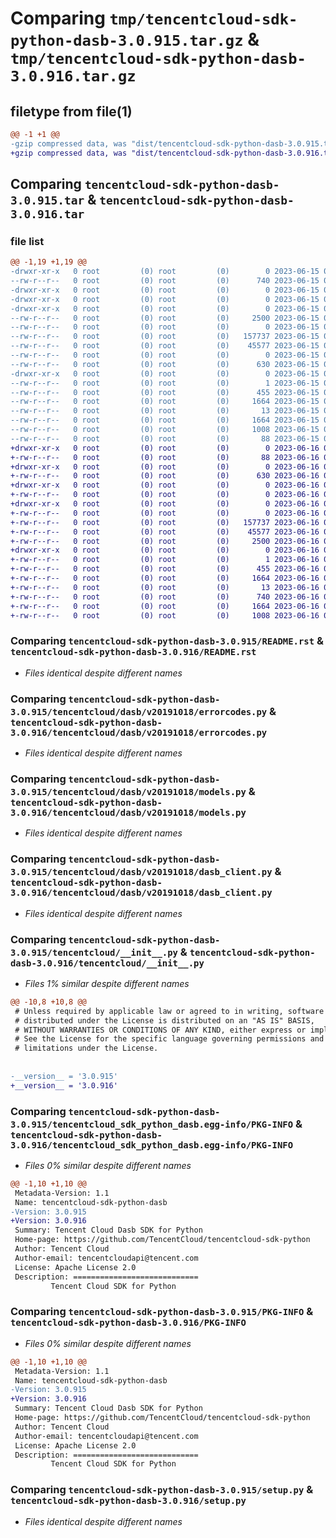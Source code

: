 # Comparing `tmp/tencentcloud-sdk-python-dasb-3.0.915.tar.gz` & `tmp/tencentcloud-sdk-python-dasb-3.0.916.tar.gz`

## filetype from file(1)

```diff
@@ -1 +1 @@
-gzip compressed data, was "dist/tencentcloud-sdk-python-dasb-3.0.915.tar", last modified: Thu Jun 15 00:23:13 2023, max compression
+gzip compressed data, was "dist/tencentcloud-sdk-python-dasb-3.0.916.tar", last modified: Fri Jun 16 00:31:51 2023, max compression
```

## Comparing `tencentcloud-sdk-python-dasb-3.0.915.tar` & `tencentcloud-sdk-python-dasb-3.0.916.tar`

### file list

```diff
@@ -1,19 +1,19 @@
-drwxr-xr-x   0 root         (0) root         (0)        0 2023-06-15 00:23:13.000000 tencentcloud-sdk-python-dasb-3.0.915/
--rw-r--r--   0 root         (0) root         (0)      740 2023-06-15 00:23:13.000000 tencentcloud-sdk-python-dasb-3.0.915/README.rst
-drwxr-xr-x   0 root         (0) root         (0)        0 2023-06-15 00:23:13.000000 tencentcloud-sdk-python-dasb-3.0.915/tencentcloud/
-drwxr-xr-x   0 root         (0) root         (0)        0 2023-06-15 00:23:13.000000 tencentcloud-sdk-python-dasb-3.0.915/tencentcloud/dasb/
-drwxr-xr-x   0 root         (0) root         (0)        0 2023-06-15 00:23:13.000000 tencentcloud-sdk-python-dasb-3.0.915/tencentcloud/dasb/v20191018/
--rw-r--r--   0 root         (0) root         (0)     2500 2023-06-15 00:23:13.000000 tencentcloud-sdk-python-dasb-3.0.915/tencentcloud/dasb/v20191018/errorcodes.py
--rw-r--r--   0 root         (0) root         (0)        0 2023-06-15 00:23:13.000000 tencentcloud-sdk-python-dasb-3.0.915/tencentcloud/dasb/v20191018/__init__.py
--rw-r--r--   0 root         (0) root         (0)   157737 2023-06-15 00:23:13.000000 tencentcloud-sdk-python-dasb-3.0.915/tencentcloud/dasb/v20191018/models.py
--rw-r--r--   0 root         (0) root         (0)    45577 2023-06-15 00:23:13.000000 tencentcloud-sdk-python-dasb-3.0.915/tencentcloud/dasb/v20191018/dasb_client.py
--rw-r--r--   0 root         (0) root         (0)        0 2023-06-15 00:23:13.000000 tencentcloud-sdk-python-dasb-3.0.915/tencentcloud/dasb/__init__.py
--rw-r--r--   0 root         (0) root         (0)      630 2023-06-15 00:23:13.000000 tencentcloud-sdk-python-dasb-3.0.915/tencentcloud/__init__.py
-drwxr-xr-x   0 root         (0) root         (0)        0 2023-06-15 00:23:13.000000 tencentcloud-sdk-python-dasb-3.0.915/tencentcloud_sdk_python_dasb.egg-info/
--rw-r--r--   0 root         (0) root         (0)        1 2023-06-15 00:23:13.000000 tencentcloud-sdk-python-dasb-3.0.915/tencentcloud_sdk_python_dasb.egg-info/dependency_links.txt
--rw-r--r--   0 root         (0) root         (0)      455 2023-06-15 00:23:13.000000 tencentcloud-sdk-python-dasb-3.0.915/tencentcloud_sdk_python_dasb.egg-info/SOURCES.txt
--rw-r--r--   0 root         (0) root         (0)     1664 2023-06-15 00:23:13.000000 tencentcloud-sdk-python-dasb-3.0.915/tencentcloud_sdk_python_dasb.egg-info/PKG-INFO
--rw-r--r--   0 root         (0) root         (0)       13 2023-06-15 00:23:13.000000 tencentcloud-sdk-python-dasb-3.0.915/tencentcloud_sdk_python_dasb.egg-info/top_level.txt
--rw-r--r--   0 root         (0) root         (0)     1664 2023-06-15 00:23:13.000000 tencentcloud-sdk-python-dasb-3.0.915/PKG-INFO
--rw-r--r--   0 root         (0) root         (0)     1008 2023-06-15 00:23:13.000000 tencentcloud-sdk-python-dasb-3.0.915/setup.py
--rw-r--r--   0 root         (0) root         (0)       88 2023-06-15 00:23:13.000000 tencentcloud-sdk-python-dasb-3.0.915/setup.cfg
+drwxr-xr-x   0 root         (0) root         (0)        0 2023-06-16 00:31:51.000000 tencentcloud-sdk-python-dasb-3.0.916/
+-rw-r--r--   0 root         (0) root         (0)       88 2023-06-16 00:31:51.000000 tencentcloud-sdk-python-dasb-3.0.916/setup.cfg
+drwxr-xr-x   0 root         (0) root         (0)        0 2023-06-16 00:31:51.000000 tencentcloud-sdk-python-dasb-3.0.916/tencentcloud/
+-rw-r--r--   0 root         (0) root         (0)      630 2023-06-16 00:31:50.000000 tencentcloud-sdk-python-dasb-3.0.916/tencentcloud/__init__.py
+drwxr-xr-x   0 root         (0) root         (0)        0 2023-06-16 00:31:51.000000 tencentcloud-sdk-python-dasb-3.0.916/tencentcloud/dasb/
+-rw-r--r--   0 root         (0) root         (0)        0 2023-06-16 00:31:50.000000 tencentcloud-sdk-python-dasb-3.0.916/tencentcloud/dasb/__init__.py
+drwxr-xr-x   0 root         (0) root         (0)        0 2023-06-16 00:31:51.000000 tencentcloud-sdk-python-dasb-3.0.916/tencentcloud/dasb/v20191018/
+-rw-r--r--   0 root         (0) root         (0)        0 2023-06-16 00:31:50.000000 tencentcloud-sdk-python-dasb-3.0.916/tencentcloud/dasb/v20191018/__init__.py
+-rw-r--r--   0 root         (0) root         (0)   157737 2023-06-16 00:31:50.000000 tencentcloud-sdk-python-dasb-3.0.916/tencentcloud/dasb/v20191018/models.py
+-rw-r--r--   0 root         (0) root         (0)    45577 2023-06-16 00:31:50.000000 tencentcloud-sdk-python-dasb-3.0.916/tencentcloud/dasb/v20191018/dasb_client.py
+-rw-r--r--   0 root         (0) root         (0)     2500 2023-06-16 00:31:50.000000 tencentcloud-sdk-python-dasb-3.0.916/tencentcloud/dasb/v20191018/errorcodes.py
+drwxr-xr-x   0 root         (0) root         (0)        0 2023-06-16 00:31:51.000000 tencentcloud-sdk-python-dasb-3.0.916/tencentcloud_sdk_python_dasb.egg-info/
+-rw-r--r--   0 root         (0) root         (0)        1 2023-06-16 00:31:51.000000 tencentcloud-sdk-python-dasb-3.0.916/tencentcloud_sdk_python_dasb.egg-info/dependency_links.txt
+-rw-r--r--   0 root         (0) root         (0)      455 2023-06-16 00:31:51.000000 tencentcloud-sdk-python-dasb-3.0.916/tencentcloud_sdk_python_dasb.egg-info/SOURCES.txt
+-rw-r--r--   0 root         (0) root         (0)     1664 2023-06-16 00:31:51.000000 tencentcloud-sdk-python-dasb-3.0.916/tencentcloud_sdk_python_dasb.egg-info/PKG-INFO
+-rw-r--r--   0 root         (0) root         (0)       13 2023-06-16 00:31:51.000000 tencentcloud-sdk-python-dasb-3.0.916/tencentcloud_sdk_python_dasb.egg-info/top_level.txt
+-rw-r--r--   0 root         (0) root         (0)      740 2023-06-16 00:31:50.000000 tencentcloud-sdk-python-dasb-3.0.916/README.rst
+-rw-r--r--   0 root         (0) root         (0)     1664 2023-06-16 00:31:51.000000 tencentcloud-sdk-python-dasb-3.0.916/PKG-INFO
+-rw-r--r--   0 root         (0) root         (0)     1008 2023-06-16 00:31:50.000000 tencentcloud-sdk-python-dasb-3.0.916/setup.py
```

### Comparing `tencentcloud-sdk-python-dasb-3.0.915/README.rst` & `tencentcloud-sdk-python-dasb-3.0.916/README.rst`

 * *Files identical despite different names*

### Comparing `tencentcloud-sdk-python-dasb-3.0.915/tencentcloud/dasb/v20191018/errorcodes.py` & `tencentcloud-sdk-python-dasb-3.0.916/tencentcloud/dasb/v20191018/errorcodes.py`

 * *Files identical despite different names*

### Comparing `tencentcloud-sdk-python-dasb-3.0.915/tencentcloud/dasb/v20191018/models.py` & `tencentcloud-sdk-python-dasb-3.0.916/tencentcloud/dasb/v20191018/models.py`

 * *Files identical despite different names*

### Comparing `tencentcloud-sdk-python-dasb-3.0.915/tencentcloud/dasb/v20191018/dasb_client.py` & `tencentcloud-sdk-python-dasb-3.0.916/tencentcloud/dasb/v20191018/dasb_client.py`

 * *Files identical despite different names*

### Comparing `tencentcloud-sdk-python-dasb-3.0.915/tencentcloud/__init__.py` & `tencentcloud-sdk-python-dasb-3.0.916/tencentcloud/__init__.py`

 * *Files 1% similar despite different names*

```diff
@@ -10,8 +10,8 @@
 # Unless required by applicable law or agreed to in writing, software
 # distributed under the License is distributed on an "AS IS" BASIS,
 # WITHOUT WARRANTIES OR CONDITIONS OF ANY KIND, either express or implied.
 # See the License for the specific language governing permissions and
 # limitations under the License.
 
 
-__version__ = '3.0.915'
+__version__ = '3.0.916'
```

### Comparing `tencentcloud-sdk-python-dasb-3.0.915/tencentcloud_sdk_python_dasb.egg-info/PKG-INFO` & `tencentcloud-sdk-python-dasb-3.0.916/tencentcloud_sdk_python_dasb.egg-info/PKG-INFO`

 * *Files 0% similar despite different names*

```diff
@@ -1,10 +1,10 @@
 Metadata-Version: 1.1
 Name: tencentcloud-sdk-python-dasb
-Version: 3.0.915
+Version: 3.0.916
 Summary: Tencent Cloud Dasb SDK for Python
 Home-page: https://github.com/TencentCloud/tencentcloud-sdk-python
 Author: Tencent Cloud
 Author-email: tencentcloudapi@tencent.com
 License: Apache License 2.0
 Description: ============================
         Tencent Cloud SDK for Python
```

### Comparing `tencentcloud-sdk-python-dasb-3.0.915/PKG-INFO` & `tencentcloud-sdk-python-dasb-3.0.916/PKG-INFO`

 * *Files 0% similar despite different names*

```diff
@@ -1,10 +1,10 @@
 Metadata-Version: 1.1
 Name: tencentcloud-sdk-python-dasb
-Version: 3.0.915
+Version: 3.0.916
 Summary: Tencent Cloud Dasb SDK for Python
 Home-page: https://github.com/TencentCloud/tencentcloud-sdk-python
 Author: Tencent Cloud
 Author-email: tencentcloudapi@tencent.com
 License: Apache License 2.0
 Description: ============================
         Tencent Cloud SDK for Python
```

### Comparing `tencentcloud-sdk-python-dasb-3.0.915/setup.py` & `tencentcloud-sdk-python-dasb-3.0.916/setup.py`

 * *Files identical despite different names*


